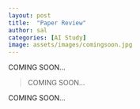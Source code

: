 ```yaml
---
layout: post
title:  "Paper Review"
author: sal
categories: [AI Study]
image: assets/images/comingsoon.jpg
---
```

COMING SOON...

> COMING SOON... 

COMING SOON...

